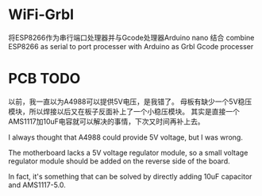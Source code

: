 # WiFi-Grbl
将ESP8266作为串行端口处理器并与Gcode处理器Arduino nano 结合
combine ESP8266 as serial to port processer with Arduino as Grbl Gcode processer
# PCB TODO
以前，我一直以为A4988可以提供5V电压，是我错了。
母板有缺少一个5V稳压模块，所以焊接以后又在板子反面补上了一个小稳压模块。
其实是直接一个AMS1117加10uF电容就可以解决的事情，下次又时间再补上去。

I always thought that A4988 could provide 5V voltage, but I was wrong.

The motherboard lacks a 5V voltage regulator module, so a small voltage regulator module should be added on the reverse side of the board.

In fact, it's something that can be solved by directly adding 10uF capacitor and AMS1117-5.0.
